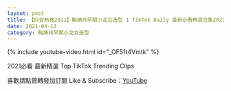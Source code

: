 ```yaml
---
layout: post
title: 【抖音熱搜2021】鞠婧祎早期小龙女造型 1 TikTok Daily 最新必看精選合集2021 04 13
date: 2021-04-13
category: 鞠婧祎早期小龙女造型
---
```


{% include youtube-video.html id="_OF51t4Vmtk" %}

2021必看 最新精選 Top TikTok Trending Clips

喜歡請點贊轉發加訂閱 Like & Subscribe：[YouTube](https://www.youtube.com/channel/UCAoR7VcanIPd04uEq_GIylA/videos)

